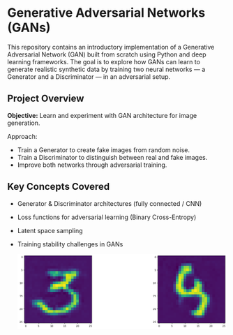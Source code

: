 # Generative Adversarial Networks (GANs)

This repository contains an introductory implementation of a Generative Adversarial Network (GAN) built from scratch using Python and deep learning frameworks. The goal is to explore how GANs can learn to generate realistic synthetic data by training two neural networks — a Generator and a Discriminator — in an adversarial setup.

## Project Overview

**Objective:** Learn and experiment with GAN architecture for image generation.

Approach:

* Train a Generator to create fake images from random noise.
* Train a Discriminator to distinguish between real and fake images.
* Improve both networks through adversarial training.

## Key Concepts Covered

* Generator & Discriminator architectures (fully connected / CNN)
* Loss functions for adversarial learning (Binary Cross-Entropy)
* Latent space sampling
* Training stability challenges in GANs

  ![Gans](GenerateDigits.png)

